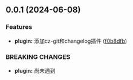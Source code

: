 ## 0.0.1 (2024-06-08)


### Features

* **plugin:** 添加cz-git和changelog插件 ([f0b8dfb](https://github.com/passwordgloo/comet-doc/commit/f0b8dfbca4fec8793aebae4b9461d4ea61639e99))


### BREAKING CHANGES

* **plugin:** 尚未遇到



